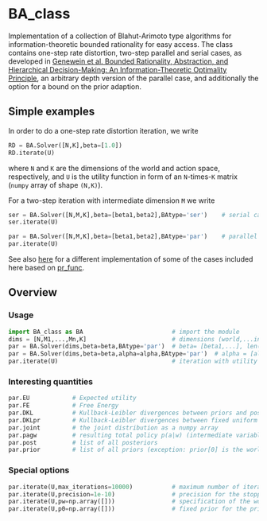 # BA_class

Implementation of a collection of Blahut-Arimoto type algorithms for information-theoretic bounded rationality for easy access. The class contains one-step rate distortion, two-step parallel and serial cases, as developed in  [Genewein et al. Bounded Rationality, Abstraction, and Hierarchical Decision-Making: An Information-Theoretic Optimality Principle](https://doi.org/10.3389/frobt.2015.00027), an arbitrary depth version of the parallel case, and additionally the option for a bound on the prior adaption.

## Simple examples

In order to do a one-step rate distortion iteration, we write
```python
RD = BA.Solver([N,K],beta=[1.0])
RD.iterate(U)
```
where `N` and `K` are the dimensions of the world and action space, respectively, and `U` is the utility function in form of an `N`-times-`K` matrix (`numpy` array of shape `(N,K)`).

For a two-step iteration with intermediate dimension `M` we write
```python
ser = BA.Solver([N,M,K],beta=[beta1,beta2],BAtype='ser')    # serial case
ser.iterate(U)

par = BA.Solver([N,M,K],beta=[beta1,beta2],BAtype='par')    # parallel case
par.iterate(U)
```

See also [here](https://github.com/sgttwld/blahut-arimoto) for a different implementation of some of the cases included here based on [pr_func](https://github.com/sgttwld/pr_func).


## Overview

### Usage
```python
import BA_class as BA                         # import the module
dims = [N,M1,...,Mn,K]                        # dimensions (world,...intermediate...,action)
par = BA.Solver(dims,beta=beta,BAtype='par')  # beta= [beta1,...], len(beta) = number of steps
par = BA.Solver(dims,beta=beta,alpha=alpha,BAtype='par')  # alpha = [alpha1,...] for bounded priors
par.iterate(U)                                # iteration with utility U
```

### Interesting quantities
```python
par.EU            # Expected utility
par.FE            # Free Energy
par.DKL           # Kullback-Leibler divergences between priors and posteriors
par.DKLpr         # Kullback-Leibler divergences between fixed uniform priors and the priors
par.joint         # the joint distribution as a numpy array
par.pagw          # resulting total policy p(a|w) (intermediate variables marginalized out)
par.post          # list of all posteriors
par.prior         # list of all priors (exception: prior[0] is the world state distribution)
```

### Special options
```python
par.iterate(U,max_iterations=10000)           # maximum number of iterations
par.iterate(U,precision=1e-10)                # precision for the stopping condition
par.iterate(U,pw=np.array([]))                # specification of the world state distribution
par.iterate(U,p0=np.array([]))                # fixed prior for the prior restriction
```
